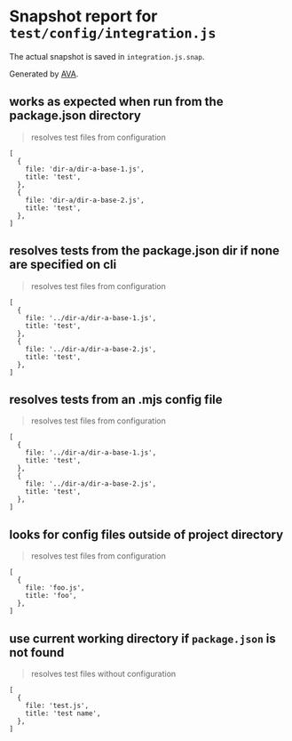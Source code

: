 # Snapshot report for `test/config/integration.js`

The actual snapshot is saved in `integration.js.snap`.

Generated by [AVA](https://avajs.dev).

## works as expected when run from the package.json directory

> resolves test files from configuration

    [
      {
        file: 'dir-a/dir-a-base-1.js',
        title: 'test',
      },
      {
        file: 'dir-a/dir-a-base-2.js',
        title: 'test',
      },
    ]

## resolves tests from the package.json dir if none are specified on cli

> resolves test files from configuration

    [
      {
        file: '../dir-a/dir-a-base-1.js',
        title: 'test',
      },
      {
        file: '../dir-a/dir-a-base-2.js',
        title: 'test',
      },
    ]

## resolves tests from an .mjs config file

> resolves test files from configuration

    [
      {
        file: '../dir-a/dir-a-base-1.js',
        title: 'test',
      },
      {
        file: '../dir-a/dir-a-base-2.js',
        title: 'test',
      },
    ]

## looks for config files outside of project directory

> resolves test files from configuration

    [
      {
        file: 'foo.js',
        title: 'foo',
      },
    ]

## use current working directory if `package.json` is not found

> resolves test files without configuration

    [
      {
        file: 'test.js',
        title: 'test name',
      },
    ]
